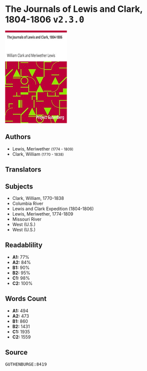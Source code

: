 # The Journals of Lewis and Clark, 1804-1806 <kbd>v2.3.0</kbd>

![](./cover.medium.jpg "")

## Authors


 - Lewis, Meriwether <small>(1774 - 1809)</small>
 - Clark, William <small>(1770 - 1838)</small>

## Translators



## Subjects


 - Clark, William, 1770-1838
 - Columbia River
 - Lewis and Clark Expedition (1804-1806)
 - Lewis, Meriwether, 1774-1809
 - Missouri River
 - West (U.S.)
 - West (U.S.)

## Readablility


 - **A1:** 77%
 - **A2:** 84%
 - **B1:** 90%
 - **B2:** 95%
 - **C1:** 98%
 - **C2:** 100%

## Words Count


 - **A1:** 494
 - **A2:** 473
 - **B1:** 860
 - **B2:** 1431
 - **C1:** 1935
 - **C2:** 1559

## Source


<kbd>GUTHENBURGE:8419</kbd>
